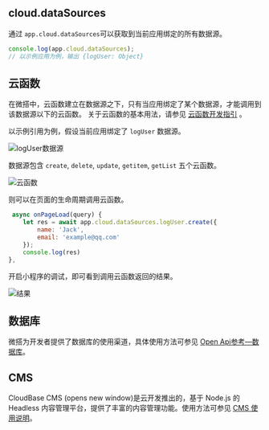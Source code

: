 ## cloud.dataSources[](id:dataSources)
通过 `app.cloud.dataSources`可以获取到当前应用绑定的所有数据源。

```javascript
console.log(app.cloud.dataSources);
// 以示例应用为例，输出 {logUser: Object}
```

## 云函数

在微搭中，云函数建立在数据源之下，只有当应用绑定了某个数据源，才能调用到该数据源以下的云函数。
<dx-alert infotype="explain" title="">
关于云函数的基本用法，请参见 [云函数开发指引](https://developers.weixin.qq.com/miniprogram/dev/wxcloud/guide/functions.html) 。
</dx-alert>

以示例引用为例，假设当前应用绑定了 `logUser` 数据源。

![logUser数据源](https://main.qcloudimg.com/raw/9b8895103a37297627d55b9790603202.png)

数据源包含 `create`, `delete`, `update`, `getitem`, `getList` 五个云函数。

![云函数](https://main.qcloudimg.com/raw/949b569a4cf2693267423167d1c4c00f.png)

则可以在页面的生命周期调用云函数。

```javascript
 async onPageLoad(query) {
    let res = await app.cloud.dataSources.logUser.create({
        name: 'Jack',
        email: 'example@qq.com'
    });
    console.log(res)
},
```

开启小程序的调试，即可看到调用云函数返回的结果。

![结果](https://main.qcloudimg.com/raw/8b120e66db0b0ce6470d58b6db120035.png)


## 数据库

微搭为开发者提供了数据库的使用渠道，具体使用方法可参见 [Open Api参考—数据库](https://docs.cloudbase.net/api-reference/openapi/database.html)。

## CMS

CloudBase CMS (opens new window)是云开发推出的，基于 Node.js 的 Headless 内容管理平台，提供了丰富的内容管理功能。使用方法可参见 [CMS 使用说明](https://docs.cloudbase.net/cms/usage/restful/intro.html)。
